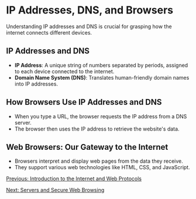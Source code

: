 # IP Addresses, DNS, and Browsers

Understanding IP addresses and DNS is crucial for grasping how the internet connects different devices.

## IP Addresses and DNS
- **IP Address**: A unique string of numbers separated by periods, assigned to each device connected to the internet.
- **Domain Name System (DNS)**: Translates human-friendly domain names into IP addresses.

## How Browsers Use IP Addresses and DNS
- When you type a URL, the browser requests the IP address from a DNS server.
- The browser then uses the IP address to retrieve the website's data.

## Web Browsers: Our Gateway to the Internet
- Browsers interpret and display web pages from the data they receive.
- They support various web technologies like HTML, CSS, and JavaScript.

[Previous: Introduction to the Internet and Web Protocols](Webintro.md)

[Next: Servers and Secure Web Browsing](Servers&Browsing.md)
